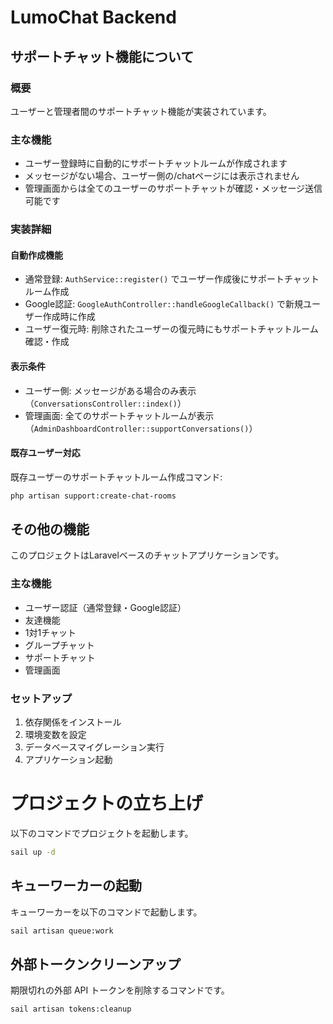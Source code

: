 # LumoChat Backend

## サポートチャット機能について

### 概要
ユーザーと管理者間のサポートチャット機能が実装されています。

### 主な機能
- ユーザー登録時に自動的にサポートチャットルームが作成されます
- メッセージがない場合、ユーザー側の/chatページには表示されません
- 管理画面からは全てのユーザーのサポートチャットが確認・メッセージ送信可能です

### 実装詳細

#### 自動作成機能
- 通常登録: `AuthService::register()` でユーザー作成後にサポートチャットルーム作成
- Google認証: `GoogleAuthController::handleGoogleCallback()` で新規ユーザー作成時に作成
- ユーザー復元時: 削除されたユーザーの復元時にもサポートチャットルーム確認・作成

#### 表示条件
- ユーザー側: メッセージがある場合のみ表示（`ConversationsController::index()`）
- 管理画面: 全てのサポートチャットルームが表示（`AdminDashboardController::supportConversations()`）

#### 既存ユーザー対応
既存ユーザーのサポートチャットルーム作成コマンド:
```bash
php artisan support:create-chat-rooms
```

## その他の機能

このプロジェクトはLaravelベースのチャットアプリケーションです。

### 主な機能
- ユーザー認証（通常登録・Google認証）
- 友達機能
- 1対1チャット
- グループチャット
- サポートチャット
- 管理画面

### セットアップ
1. 依存関係をインストール
2. 環境変数を設定
3. データベースマイグレーション実行
4. アプリケーション起動

# プロジェクトの立ち上げ

以下のコマンドでプロジェクトを起動します。

```bash
sail up -d
```

## キューワーカーの起動

キューワーカーを以下のコマンドで起動します。

```bash
sail artisan queue:work
```

## 外部トークンクリーンアップ

期限切れの外部 API トークンを削除するコマンドです。

```bash
sail artisan tokens:cleanup
```
